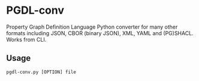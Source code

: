 # PGDL-conv

Property Graph Definition Language Python converter for many other formats including JSON, CBOR (binary JSON), XML, YAML and (PG)SHACL. Works from CLI.

## Usage

```shell
pgdl-conv.py [OPTION] file
```


